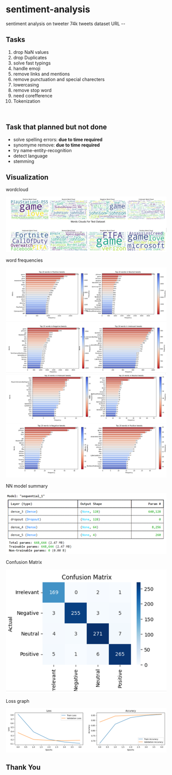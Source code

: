 # sentiment-analysis
sentiment analysis on tweeter 74k tweets
dataset URL -- <a href="https://www.kaggle.com/datasets/jp797498e/twitter-entity-sentiment-analysis"></a>
<h2>Tasks</h2>
<ol>
  <li>drop NaN values</li>
  <li>drop Duplicates</li>
  <li>solve fast typings</li>
  <li>handle emoji</li>
  <li>remove links and mentions</li>
  <li>remove punctuation and special charecters</li>
  <li>lowercasing</li>
  <li>remove stop word</li>
  <li>need corefference</li>
  <li>Tokenization</li> 
</ol>

<br>

<h2>Task that planned but not done</h2>
<ul>
  <li>solve spelling errors: <strong>due to time required</strong></li>
  <li>synomyme remove: <strong>due to time required</strong></li>
  <li>try name-entity-recognition</li>
  <li>detect language</li>
  <li>stemming</li>
</ul>


<h2>Visualization</h2>
<p>wordcloud</p>
<img src="images/wordcloud.PNG" alt="wordcloud">

<p> word frequencies</p>
<img src="images/freq1.PNG" alt="">
<img src="images/freq train2.PNG" alt="">
<img src="images/freq test1.PNG" alt="">
<img src="images/freq test2.PNG" alt="">

<p>NN model summary</p>
<img src="images/model seq1.PNG" alt="">

<p>Confusion Matrix</p>
<img src="images/confusion matrix.PNG" alt="">

<p>Loss graph</p>
<img src="images/loss graph.PNG" alt="">

<p><h2>Thank You</h2></p>










